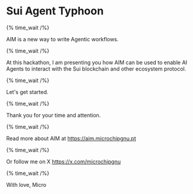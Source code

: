 # Sui Agent Typhoon

{% time_wait /%}

AIM is a new way to write Agentic workflows.

{% time_wait /%}

At this hackathon, I am presenting you how AIM can be used to enable AI Agents to interact with the Sui blockchain and other ecosystem protocol.

{% time_wait /%}

Let's get started.

{% time_wait /%}

Thank you for your time and attention.

{% time_wait /%}

Read more about AIM at https://aim.microchipgnu.pt

{% time_wait /%}

Or follow me on X https://x.com/microchipgnu

{% time_wait /%}

With love, Micro
